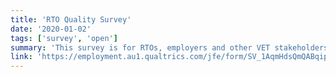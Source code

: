 ```yaml
---
title: 'RTO Quality Survey'
date: '2020-01-02'
tags: ['survey', 'open']
summary: 'This survey is for RTOs, employers and other VET stakeholders, although anyone who is interested may respond.'
link: 'https://employment.au1.qualtrics.com/jfe/form/SV_1AqmHdsQmQABqip'
---
```


